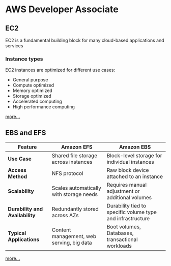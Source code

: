 # AWS Developer Associate

## EC2
EC2 is a fundamental building block for many cloud-based applications and services

### Instance types

EC2 instances are optimized for different use cases: 
- General purpose
- Compute optimized
- Memory optimized
- Storage optimized
- Accelerated computing
- High performance computing
  
[more...](https://docs.aws.amazon.com/AWSEC2/latest/UserGuide/instance-types.html#AvailableInstanceTypes)

## EBS and EFS

| Feature                            | Amazon EFS                             | Amazon EBS                               |
|------------------------------------|----------------------------------------|------------------------------------------|
| **Use Case**                       | Shared file storage across instances   | Block-level storage for individual instances |
| **Access Method**                   | NFS protocol                           | Raw block device attached to an instance |
| **Scalability**                     | Scales automatically with storage needs | Requires manual adjustment or additional volumes |
| **Durability and Availability**     | Redundantly stored across AZs          | Durability tied to specific volume type and infrastructure |
| **Typical Applications**            | Content management, web serving, big data | Boot volumes, Databases, transactional workloads         |

[more...](https://aws.amazon.com/efs/when-to-choose-efs/)